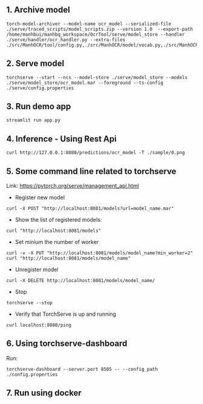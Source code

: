## 1. Archive model
```
torch-model-archiver --model-name ocr_model --serialized-file ./serve/traced_scripts/model_scripts.zip --version 1.0  --export-path /home/manhbui/manhbq_workspace/OcrTool/serve/model_store --handler ./serve/handler/ocr_handler.py --extra-files ./src/ManhOCR/tool/config.py,./src/ManhOCR/model/vocab.py,./src/ManhOCR/config/base.yml,./serve/traced_scripts/model_scripts/cnn_model.pt,./serve/traced_scripts/model_scripts/decoder_model.pt,./serve/traced_scripts/model_scripts/encoder_model.pt
```

## 2. Serve model
```
torchserve --start --ncs --model-store ./serve/model_store --models ./serve/model_store/ocr_model.mar --foreground --ts-config ./serve/config.properties
```
## 3. Run demo app
```
streamlit run app.py
```


## 4. Inference - Using Rest Api
```
curl http://127.0.0.1:8080/predictions/ocr_model -T ./sample/0.png
```


## 5. Some command line related to torchserve 
Link: https://pytorch.org/serve/management_api.html
- Register new model
```
curl -X POST "http://localhost:8081/models?url=model_name.mar"
```
- Show the list of registered models:
```
curl "http://localhost:8081/models"
```
- Set minium the number of worker
```
curl -v -X PUT "http://localhost:8081/models/model_name?min_worker=2"
curl "http://localhost:8081/models/model_name"
```
- Unregister model
```
curl -X DELETE http://localhost:8081/models/model_name/
```
- Stop
```
torchserve --stop
```
- Verify that TorchServe is up and running
```
curl localhost:8080/ping
```

## 6. Using torchserve-dashboard
Run: 
```
torchserve-dashboard --server.port 8505 -- --config_path ./config.properties
```

## 7. Run using docker
